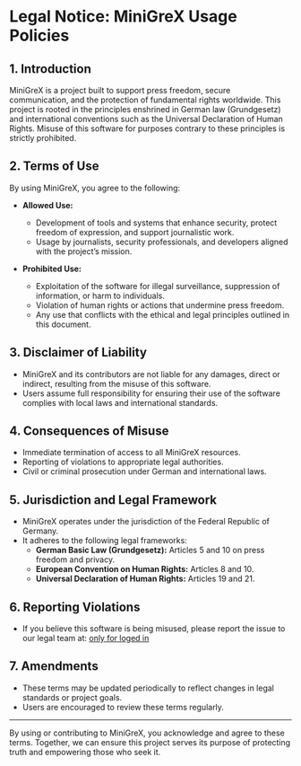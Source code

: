 # Legal Notice: MiniGreX Usage Policies

## **1. Introduction**
MiniGreX is a project built to support press freedom, secure communication, and the protection of fundamental rights worldwide. This project is rooted in the principles enshrined in German law (Grundgesetz) and international conventions such as the Universal Declaration of Human Rights. Misuse of this software for purposes contrary to these principles is strictly prohibited.

## **2. Terms of Use**
By using MiniGreX, you agree to the following:

- **Allowed Use:**
  - Development of tools and systems that enhance security, protect freedom of expression, and support journalistic work.
  - Usage by journalists, security professionals, and developers aligned with the project’s mission.

- **Prohibited Use:**
  - Exploitation of the software for illegal surveillance, suppression of information, or harm to individuals.
  - Violation of human rights or actions that undermine press freedom.
  - Any use that conflicts with the ethical and legal principles outlined in this document.

## **3. Disclaimer of Liability**
- MiniGreX and its contributors are not liable for any damages, direct or indirect, resulting from the misuse of this software.
- Users assume full responsibility for ensuring their use of the software complies with local laws and international standards.

## **4. Consequences of Misuse**
- Immediate termination of access to all MiniGreX resources.
- Reporting of violations to appropriate legal authorities.
- Civil or criminal prosecution under German and international laws.

## **5. Jurisdiction and Legal Framework**
- MiniGreX operates under the jurisdiction of the Federal Republic of Germany.
- It adheres to the following legal frameworks:
  - **German Basic Law (Grundgesetz):** Articles 5 and 10 on press freedom and privacy.
  - **European Convention on Human Rights:** Articles 8 and 10.
  - **Universal Declaration of Human Rights:** Articles 19 and 21.

## **6. Reporting Violations**
- If you believe this software is being misused, please report the issue to our legal team at: [only for loged in](#)

## **7. Amendments**
- These terms may be updated periodically to reflect changes in legal standards or project goals.
- Users are encouraged to review these terms regularly.

---

By using or contributing to MiniGreX, you acknowledge and agree to these terms. Together, we can ensure this project serves its purpose of protecting truth and empowering those who seek it.


